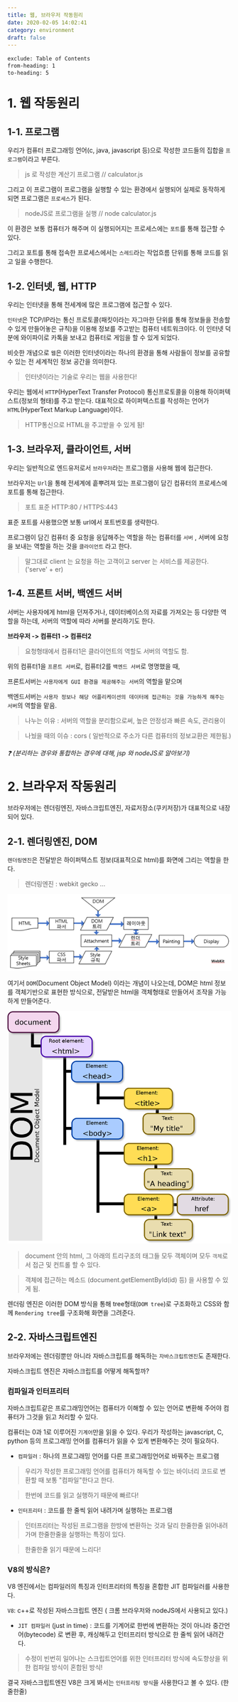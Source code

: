 ```yaml
---
title: 웹, 브라우저 작동원리
date: 2020-02-05 14:02:41
category: environment
draft: false
---
```


```toc
exclude: Table of Contents
from-heading: 1
to-heading: 5
```

# 1. 웹 작동원리

## 1-1. 프로그램

우리가 컴퓨터 프로그래밍 언어(c, java, javascript 등)으로 작성한 코드들의 집합을 `프로그램`이라고 부른다.

> js 로 작성한 계산기 프로그램 // calculator.js

그리고 이 프로그램이 프로그램을 실행할 수 있는 환경에서 실행되어 실제로 동작하게 되면 프로그램은 `프로세스`가 된다.

> nodeJS로 프로그램을 실행 // node calculator.js

이 환경은 보통 컴퓨터가 해주며 이 실행되어지는 프로세스에는 `포트`를 통해 접근할 수 있다.

그리고 포트를 통해 접속한 프로세스에서는 `스레드`라는 작업흐름 단위를 통해 코드를 읽고 일을 수행한다.

## 1-2. 인터넷, 웹, HTTP

우리는 인터넷을 통해 전세계에 많은 프로그램에 접근할 수 있다.

`인터넷`은 TCP/IP라는 통신 프로토콜(패킷이라는 자그마한 단위를 통해 정보들을 전송할 수 있게 만들어놓은 규칙)을 이용해 정보를 주고받는 컴퓨터 네트워크이다. 이 인터넷 덕분에 와이파이로 카톡을 보내고 컴퓨터로 게임을 할 수 있게 되었다.

비슷한 개념으로 `웹`은 이러한 인터넷이라는 하나의 환경을 통해 사람들이 정보를 공유할 수 있는 전 세계적인 정보 공간을 의미한다.

> 인터넷이라는 기술로 우리는 웹을 사용한다!

우리는 웹에서 `HTTP`(HyperText Transfer Protocol) 통신프로토콜을 이용해 하이퍼텍스트(정보의 형태)를 주고 받는다. 대표적으로 하이퍼텍스트를 작성하는 언어가 `HTML`(HyperText Markup Language)이다.

> HTTP통신으로 HTML을 주고받을 수 있게 됨!

## 1-3. 브라우저, 클라이언트, 서버

우리는 일반적으로 엔드유저로서 `브라우저`라는 프로그램을 사용해 웹에 접근한다.

브라우저는 `Url`을 통해 전세계에 흩뿌려져 있는 프로그램이 담긴 컴퓨터의 프로세스에 포트를 통해 접근한다.

> 포트 표준 HTTP:80 / HTTPS:443

표준 포트를 사용했으면 보통 url에서 포트번호를 생략한다.

프로그램이 담긴 컴퓨터 중 요청을 응답해주는 역할을 하는 컴퓨터를 `서버` , 서버에 요청을 보내는 역할을 하는 것을 `클라이언트` 라고 한다.

> 말그대로 client 는 요청을 하는 고객이고 server 는 서비스를 제공한다. ('serve' + er)

## 1-4. 프론트 서버, 백엔드 서버

서버는 사용자에게 html을 던져주거나, 데이터베이스의 자료를 가져오는 등 다양한 역할을 하는데, 서버의 역할에 따라 서버를 분리하기도 한다.

**브라우저 -> 컴퓨터1 -> 컴퓨터2**

> 요청형태에서 컴퓨터1은 클라이언트의 역할도 서버의 역할도 함.

위의 컴퓨터1을 `프론트 서버`로, 컴퓨터2를 `백엔드 서버`로 명명했을 때,

프론트서버는 `사용자에게 GUI 환경을 제공해주는 서버`의 역할을 맡으며

백엔드서버는 `사용자 정보나 해당 어플리케이션의 데이터에 접근하는 것을 가능하게 해주는 서버`의 역할을 맡음.

> 나누는 이유 : 서버의 역할을 분리함으로써, 높은 안정성과 빠른 속도, 관리용이

> 나눴을 때의 이슈 : cors ( 일반적으로 주소가 다른 컴퓨터의 정보교환은 제한됨.)

###### :question: (분리하는 경우와 통합하는 경우에 대해, jsp 와 nodeJS로 알아보기)

# 2. 브라우저 작동원리

브라우저에는 렌더링엔진, 자바스크립트엔진, 자료저장소(쿠키저장)가 대표적으로 내장되어 있다.

## 2-1. 렌더링엔진, DOM

`렌더링엔진`은 전달받은 하이퍼텍스트 정보(대표적으로 html)를 화면에 그리는 역할을 한다.

> 렌더링엔진 : webkit gecko ...

![](./images/browser.png)

여기서 `DOM`(Document Object Model) 이라는 개념이 나오는데, DOM은 html 정보를 객체기반으로 표현한 방식으로, 전달받은 html을 객체형태로 만들어서 조작을 가능하게 만들어준다.

![](./images/dom.png)

> document 안의 html, 그 아래의 트리구조의 태그들 모두 객체이며 모두 `객체`로서 접근 및 컨트롤 할 수 있다.

> 객체에 접근하는 메소드 (document.getElementById(id) 등) 을 사용할 수 있게 됨.

렌더링 엔진은 이러한 DOM 방식을 통해 tree형태(`DOM tree`)로 구조화하고 CSS와 함께 `Rendering tree`를 구조화해 화면을 그려준다.

## 2-2. 자바스크립트엔진

브라우저에는 렌더링뿐만 아니라 자바스크립트를 해독하는 `자바스크립트엔진`도 존재한다.

자바스크립트 엔진은 자바스크립트를 어떻게 해독할까?

### 컴파일과 인터프리터

자바스크립트같은 프로그래밍언어는 컴퓨터가 이해할 수 있는 언어로 변환해 주어야 컴퓨터가 그것을 읽고 처리할 수 있다.

컴퓨터는 0과 1로 이루어진 `기계어`만을 읽을 수 있다. 우리가 작성하는 javascript, C, python 등의 프로그래밍 언어를 컴퓨터가 읽을 수 있게 변환해주는 것이 필요하다.

- `컴파일러` : 하나의 프로그래밍 언어를 다른 프로그래밍언어로 바꿔주는 프로그램

> 우리가 작성한 프로그래밍 언어를 컴퓨터가 해독할 수 있는 바이너리 코드로 변환할 때 보통 "컴파일"한다고 한다.

> 한번에 코드를 읽고 실행하기 때문에 빠르다!

- `인터프리터` : 코드를 한 줄씩 읽어 내려가며 실행하는 프로그램

> 인터프리터는 작성된 프로그램을 한방에 변환하는 것과 달리 한줄한줄 읽어내려가며 한줄한줄을 실행하는 특징이 있다.

> 한줄한줄 읽기 때문에 느리다!

### V8의 방식은?

V8 엔진에서는 컴파일러의 특징과 인터프리터의 특징을 혼합한 JIT 컴파일러를 사용한다.

`V8`: c++로 작성된 자바스크립트 엔진 ( 크롬 브라우저와 nodeJS에서 사용되고 있다.)

- `JIT 컴파일러` (just in time) : 코드를 기계어로 한번에 변환하는 것이 아니라 중간언어(bytecode)
  로 변환 후, 캐싱해두고 인터프리터 방식으로 한 줄씩 읽어 내려간다.

> 수정이 빈번히 일어나는 스크립트언어를 위한 인터프리터 방식에 속도향상을 위한 컴파일 방식이 혼합된 방식!

결국 자바스크립트엔진 V8은 크게 봐서는 `인터프리팅 방식`을 사용한다고 볼 수 있다. (한줄한줄)
